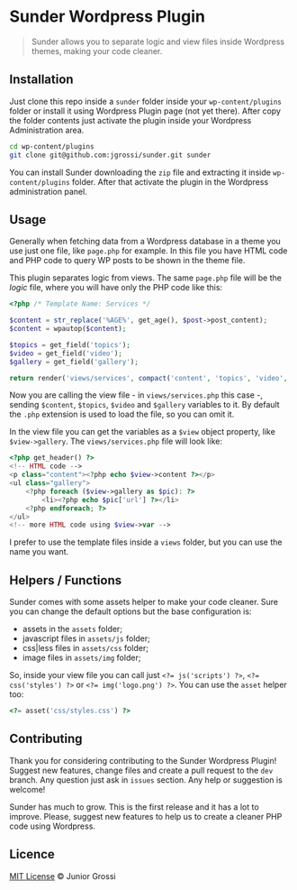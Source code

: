 # Sunder Wordpress Plugin

> Sunder allows you to separate logic and view files inside Wordpress themes, making your code cleaner.

## Installation

Just clone this repo inside a `sunder` folder inside your `wp-content/plugins` folder or install it using Wordpress Plugin page (not yet there). After copy the folder contents just activate the plugin inside your Wordpress Administration area.

```bash
cd wp-content/plugins
git clone git@github.com:jgrossi/sunder.git sunder
```

You can install Sunder downloading the `zip` file and extracting it inside `wp-content/plugins` folder. After that activate the plugin in the Wordpress administration panel.

## Usage

Generally when fetching data from a Wordpress database in a theme you use just one file, like `page.php` for example. In this file you have HTML code and PHP code to query WP posts to be shown in the theme file.

This plugin separates logic from views. The same `page.php` file will be the *logic* file, where you will have only the PHP code like this:

```php
<?php /* Template Name: Services */

$content = str_replace('%AGE%', get_age(), $post->post_content);
$content = wpautop($content);

$topics = get_field('topics');
$video = get_field('video');
$gallery = get_field('gallery');

return render('views/services', compact('content', 'topics', 'video', 'gallery'));
```

Now you are calling the view file - in `views/services.php` this case -, sending `$content`, `$topics`, `$video` and `$gallery` variables to it. By default the `.php` extension is used to load the file, so you can omit it.

In the view file you can get the variables as a `$view` object property, like `$view->gallery`. The `views/services.php` file will look like:

```php
<?php get_header() ?>
<!-- HTML code -->
<p class="content"><?php echo $view->content ?></p>
<ul class="gallery">
    <?php foreach ($view->gallery as $pic): ?>
        <li><?php echo $pic['url'] ?></li>
    <?php endforeach; ?>
</ul>
<!-- more HTML code using $view->var -->
```

I prefer to use the template files inside a `views` folder, but you can use the name you want.

## Helpers / Functions

Sunder comes with some assets helper to make your code cleaner. Sure you can change the default options but the base configuration is:

- assets in the `assets` folder;
- javascript files in `assets/js` folder;
- css|less files in `assets/css` folder;
- image files in `assets/img` folder;

So, inside your view file you can call just `<?= js('scripts') ?>`, `<?= css('styles') ?>` or `<?= img('logo.png') ?>`. You can use the `asset` helper too: 

```php
<?= asset('css/styles.css') ?>
```

## Contributing

Thank you for considering contributing to the Sunder Wordpress Plugin! Suggest new features, change files and create a pull request to the `dev` branch. Any question just ask in `issues` section. Any help or suggestion is welcome!

Sunder has much to grow. This is the first release and it has a lot to improve. Please, suggest new features to help us to create a cleaner PHP code using Wordpress.

## Licence

[MIT License](http://jgrossi.mit-license.org/) © Junior Grossi


